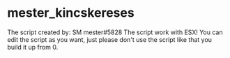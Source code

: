 # mester_kincskereses
The script created by: SM mester#5828
The script work with ESX!
You can edit the script as you want, just please don't use the script like that you build it up from 0.
